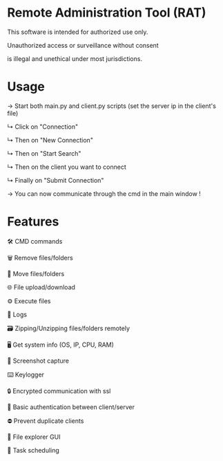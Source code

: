 # Remote Administration Tool (RAT)

This software is intended for authorized use only.

Unauthorized access or surveillance without consent

is illegal and unethical under most jurisdictions.

# Usage

→ Start both main.py and client.py scripts (set the server ip in the client's file)

↳ Click on "Connection"

↳ Then on "New Connection"

↳ Then on "Start Search"

↳ Then on the client you want to connect

↳ Finally on "Submit Connection"

→ You can now communicate through the cmd in the main window !

# Features

🛠️ CMD commands

🗑️ Remove files/folders

📂 Move files/folders

🌐 File upload/download

⚙️ Execute files

🧾 Logs

🗃️ Zipping/Unzipping files/folders remotely

🖥️ Get system info (OS, IP, CPU, RAM)

📸 Screenshot capture

⌨️ Keylogger

🔒 Encrypted communication with ssl

🧬 Basic authentication between client/server

⛔ Prevent duplicate clients

📁 File explorer GUI

📅 Task scheduling
